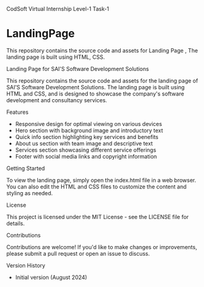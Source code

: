 CodSoft Virtual Internship Level-1 Task-1

# LandingPage
This repository contains the source code and assets for Landing Page , The landing page is built using HTML, CSS.


Landing Page for SAI'S Software Development Solutions

This repository contains the source code and assets for the landing page of SAI'S Software Development Solutions. The landing page is built using HTML and CSS, and is designed to showcase the company's software development and consultancy services.

Features

- Responsive design for optimal viewing on various devices
- Hero section with background image and introductory text
- Quick info section highlighting key services and benefits
- About us section with team image and descriptive text
- Services section showcasing different service offerings
- Footer with social media links and copyright information

Getting Started

To view the landing page, simply open the index.html file in a web browser. You can also edit the HTML and CSS files to customize the content and styling as needed.

License

This project is licensed under the MIT License - see the LICENSE file for details.

Contributions

Contributions are welcome! If you'd like to make changes or improvements, please submit a pull request or open an issue to discuss.

Version History

- Initial version (August 2024)

